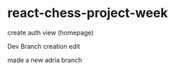 # react-chess-project-week

create auth view (homepage)

Dev Branch creation edit

made a new adria branch
